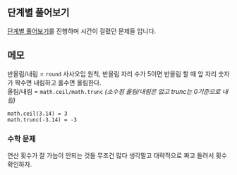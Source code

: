 ## 단계별 풀어보기
[단계별 풀어보기](https://www.acmicpc.net/step)를 진행하며 시간이 걸렸던 문제들 입니다.  

## 메모
반올림/내림 = `round` 사사오입 원칙, 반올림 자리 수가 5이면 반올림 할 때 앞 자리 숫자가 짝수면 내림하고 홀수면 올림한다.  
올림/내림 = `math.ceil/math.trunc` _(소수점 올림/내림은 없고 trunc는 0기준으로 내림)_
```
math.ceil(3.14) = 3
math.trunc(-3.14) = -3
```

### 수학 문제
연산 횟수가 잘 가늠이 안되는 것들 무조건 많다 생각말고 대략적으로 짜고 돌려서 횟수 확인하자.
